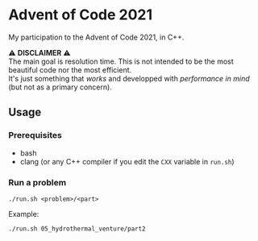 # Advent of Code 2021

My participation to the Advent of Code 2021, in C++.

⚠️ **DISCLAIMER** ⚠️ \
The main goal is resolution time. This is not intended to be the most beautiful code nor the most efficient. \
It's just something that _works_ and developped with _performance in mind_ (but not as a primary concern).


## Usage

### Prerequisites

- bash
- clang (or any C++ compiler if you edit the `CXX` variable in `run.sh`)

### Run a problem

    ./run.sh <problem>/<part>

Example:

    ./run.sh 05_hydrothermal_venture/part2
